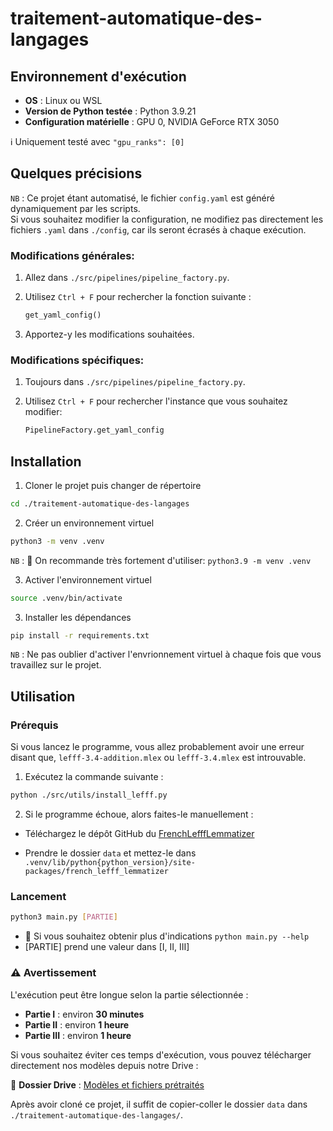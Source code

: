 # traitement-automatique-des-langages

## Environnement d'exécution

- **OS** : Linux ou WSL
- **Version de Python testée** : Python 3.9.21
- **Configuration matérielle** : GPU 0, NVIDIA GeForce RTX 3050

ℹ️ Uniquement testé avec `"gpu_ranks": [0]`

## Quelques précisions

`NB` : Ce projet étant automatisé, le fichier `config.yaml` est généré dynamiquement par les scripts.  
Si vous souhaitez modifier la configuration, ne modifiez pas directement les fichiers `.yaml` dans `./config`, car ils seront écrasés à chaque exécution. 

### Modifications générales:  
1. Allez dans `./src/pipelines/pipeline_factory.py`.  
2. Utilisez `Ctrl + F` pour rechercher la fonction suivante :  

   ```python
   get_yaml_config()
   ```
3. Apportez-y les modifications souhaitées.

### Modifications spécifiques:  
1. Toujours dans `./src/pipelines/pipeline_factory.py`.
2. Utilisez `Ctrl + F` pour rechercher l'instance que vous souhaitez modifier: 

   ```python
   PipelineFactory.get_yaml_config
   ```

## Installation

1. Cloner le projet puis changer de répertoire
```bash
cd ./traitement-automatique-des-langages
```

2. Créer un environnement virtuel
```bash
python3 -m venv .venv
```

`NB` : 📢 On recommande très fortement d'utiliser: `python3.9 -m venv .venv`

3. Activer l'environnement virtuel
```bash
source .venv/bin/activate
```
3. Installer les dépendances
```bash
pip install -r requirements.txt
```

`NB` : Ne pas oublier d'activer l'envrionnement virtuel à chaque fois que vous travaillez sur le projet.

## Utilisation

### Prérequis

Si vous lancez le programme, vous allez probablement avoir une erreur disant que, `lefff-3.4-addition.mlex` ou `lefff-3.4.mlex` est introuvable.

1. Exécutez la commande suivante :
```bash
python ./src/utils/install_lefff.py
```

2. Si le programme échoue, alors faites-le manuellement :
- Téléchargez le dépôt GitHub du [FrenchLefffLemmatizer](https://github.com/ClaudeCoulombe/FrenchLefffLemmatizer/tree/master/french_lefff_lemmatizer/data)

- Prendre le dossier `data` et mettez-le dans `.venv/lib/python{python_version}/site-packages/french_lefff_lemmatizer`


### Lancement

```bash
python3 main.py [PARTIE]
```
- 📢 Si vous souhaitez obtenir plus d'indications ```python main.py --help```
- [PARTIE] prend une valeur dans [I, II, III]

### ⚠️ Avertissement  

L'exécution peut être longue selon la partie sélectionnée :  

- **Partie I** : environ **30 minutes**  
- **Partie II** : environ **1 heure**  
- **Partie III** : environ **1 heure**  

Si vous souhaitez éviter ces temps d'exécution, vous pouvez télécharger directement nos modèles depuis notre Drive :  

📂 **Dossier Drive** : [Modèles et fichiers prétraités](https://drive.google.com/drive/folders/1SzxIGCEj30czfxTmDNlDrmy9w3ZkoNOZ?usp=sharing)  

Après avoir cloné ce projet, il suffit de copier-coller le dossier `data` dans `./traitement-automatique-des-langages/`.
